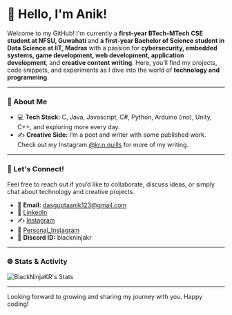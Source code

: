 # 👋 Hello, I'm Anik!

Welcome to my GitHub! I'm currently a **first-year BTech-MTech CSE student at NFSU, Guwahati** and **a first-year Bachelor of Science student in Data Science at IIT, Madras** with a passion for **cybersecurity, embedded systems, game development, web development, application development**, and **creative content writing**. Here, you’ll find my projects, code snippets, and experiments as I dive into the world of **technology and programming**.

---

### 🚀 About Me

- 💻 **Tech Stack:** C, Java, Javascript, C#, Python, Arduino (ino), Unity, C++, and exploring more every day.
- ✍️ **Creative Side:** I’m a poet and writer with some published work. Check out my Instagram [@kr.n.quills](https://instagram.com/kr.n.quills) for more of my writing.

---

<!---### 📂 Featured Projects

- **Project V:** ONGOING! A visual novel game with a focus on storytelling and interactive gameplay.
- **Flappy Bird (Remake):** A Unity and C# project to re-create and enhance the classic Flappy Bird game.
- **Smart Pest Detection System:** An embedded systems project focused on real-world applications.

--->

### 💬 Let's Connect!

Feel free to reach out if you’d like to collaborate, discuss ideas, or simply chat about technology and creative projects. 

- 📧 **Email:** dasguptaanik123@gmail.com
- 💼 [LinkedIn](https://www.linkedin.com/in/anik-dasgupta-a2a847306)
- ✍️ [Instagram](https://instagram.com/kr.n.quills)
- 🧑 [Personal_Instagram](https://www.instagram.com/blackninjakr/)
- 👻 **Discord ID:** blackninjakr
---

### 🌐 Stats & Activity

![BlackNinjaKR's Stats](https://github-readme-stats.vercel.app/api?username=BlackNinjaKR&theme=synthwave&show_icons=true&hide_border=true&count_private=true)
<!---![BlackNinjaKR's Streak](https://github-readme-streak-stats.herokuapp.com/?user=BlackNinjaKR&theme=synthwave&hide_border=true)
[BlackNinjaKR's Top Languages](https://github-readme-stats.vercel.app/api/top-langs/?username=BlackNinjaKR&theme=synthwave&show_icons=true&hide_border=true&layout=compact)--->

---

Looking forward to growing and sharing my journey with you. Happy coding!
